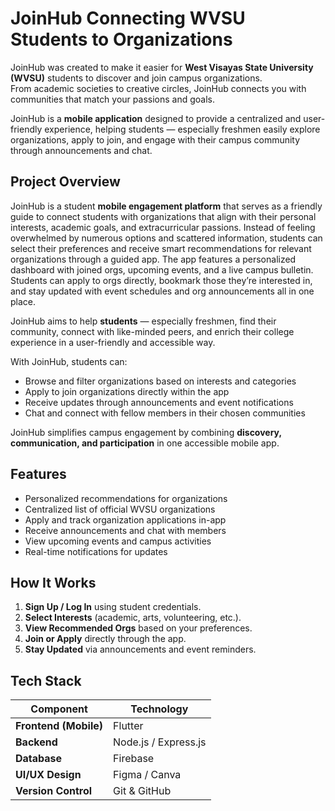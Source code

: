 # JoinHub Connecting WVSU Students to Organizations
JoinHub was created to make it easier for **West Visayas State University (WVSU)** students to discover and join campus organizations.  
From academic societies to creative circles, JoinHub connects you with communities that match your passions and goals.

JoinHub is a **mobile application** designed to provide a centralized and user-friendly experience, helping students — especially freshmen easily explore organizations, apply to join, and engage with their campus community through announcements and chat.

##  Project Overview

JoinHub is a student **mobile engagement platform** that serves as a friendly guide to connect students with organizations that align with their personal interests, academic goals, and extracurricular passions. Instead of feeling overwhelmed by numerous options and scattered information, students can select their preferences and receive smart recommendations for relevant organizations through a guided app. The app features a personalized dashboard with joined orgs, upcoming events, and a live campus bulletin. Students can apply to orgs directly, bookmark those they’re interested in, and stay updated with event schedules and org announcements all in one place. 

JoinHub aims to help **students** — especially freshmen, find their community, connect with like-minded peers, and enrich their college experience in a user-friendly and accessible way.

With JoinHub, students can:

- Browse and filter organizations based on interests and categories  
- Apply to join organizations directly within the app  
- Receive updates through announcements and event notifications  
- Chat and connect with fellow members in their chosen communities  

JoinHub simplifies campus engagement by combining **discovery, communication, and participation** in one accessible mobile app.

##  Features

-  Personalized recommendations for organizations  
-  Centralized list of official WVSU organizations 
-  Apply and track organization applications in-app  
-  Receive announcements and chat with members  
-  View upcoming events and campus activities  
-  Real-time notifications for updates  

##  How It Works

1. **Sign Up / Log In** using student credentials.  
2. **Select Interests** (academic, arts, volunteering, etc.).  
3. **View Recommended Orgs** based on your preferences.  
4. **Join or Apply** directly through the app.  
5. **Stay Updated** via announcements and event reminders.  

##  Tech Stack

| Component | Technology |
|------------|-------------|
| **Frontend (Mobile)** | Flutter |
| **Backend** | Node.js / Express.js |
| **Database** | Firebase |
| **UI/UX Design** | Figma / Canva |
| **Version Control** | Git & GitHub |
